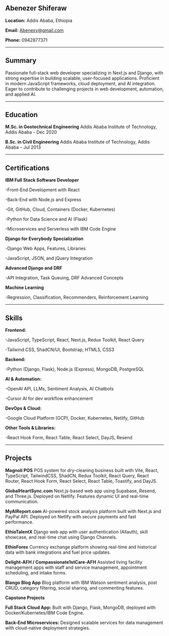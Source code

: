 ## Abenezer Shiferaw ##

**Location:** Addis Ababa, Ethiopia

**Email:** Abenexy@gmail.com

**Phone:** 0942877371


---

## Summary ##

Passionate full-stack web developer specializing in Next.js and Django, with strong expertise in building scalable, user-focused applications. Proficient in modern JavaScript frameworks, cloud deployment, and AI integration. Eager to contribute to challenging projects in web development, automation, and applied AI.


---

## Education ##

**M.Sc. in Geotechnical Engineering**
Addis Ababa Institute of Technology, Addis Ababa – Dec 2020

**B.Sc. in Civil Engineering**
Addis Ababa Institute of Technology, Addis Ababa – Jul 2013



---

## Certifications ##

**IBM Full Stack Software Developer**

-Front-End Development with React

-Back-End with Node.js and Express

-Git, GitHub, Cloud, Containers (Docker, Kubernetes)

-Python for Data Science and AI (Flask)

-Microservices and Serverless with IBM Code Engine


**Django for Everybody Specialization**

-Django Web Apps, Features, Libraries

-JavaScript, JSON, and jQuery Integration


**Advanced Django and DRF**

-API Integration, Task Queuing, DRF Advanced Concepts


**Machine Learning**

-Regression, Classification, Recommenders, Reinforcement Learning




---

## Skills ##

**Frontend:**

-JavaScript, TypeScript, React, Next.js, Redux Toolkit, React Query

-Tailwind CSS, ShadCN/UI, Bootstrap, HTML5, CSS3


**Backend:**

-Python (Django, Flask), Node.js (Express), MongoDB, PostgreSQL


**AI & Automation:**

-OpenAI API, LLMs, Sentiment Analysis, AI Chatbots

-Cursor AI for dev workflow enhancement


**DevOps & Cloud:**

-Google Cloud Platform (GCP), Docker, Kubernetes, Netlify, GitHub


**Other Tools & Libraries:**

-React Hook Form, React Table, React Select, DayJS, Resend




---

## Projects ##

**Magnoli POS**
POS system for dry-cleaning business built with Vite, React, TypeScript, TailwindCSS, ShadCN, Redux Toolkit, React Query, React Router, React Hook Form, React Select, React Table, Toastify, and DayJS.

**GlobalHeartSync.com**
Next.js-based web app using Supabase, Resend, and Three.js. Deployed on Netlify. Features dynamic UI and real-time communication.

**MyAIReport.com**
AI-powered stock analysis platform built with Next.js and PayPal API. Deployed on Netlify with secure payments and fast performance.

**EthioTalentX**
Django web app with user authentication (Allauth), skill showcase, and real-time chat using Django Channels.

**EthioForex**
Currency exchange platform showing real-time and historical data with bank integrations and fuel price updates.

**Delight-AFH / Compassionate1stCare-AFH**
Assisted living facility management apps with staff and service management, appointment scheduling, and intake forms.

**Blango Blog App**
Blog platform with IBM Watson sentiment analysis, post CRUD, category filtering, social sharing, and commenting features.

**Capstone Projects**

**Full Stack Cloud App:** Built with Django, Flask, MongoDB, deployed with Docker/Kubernetes/IBM Code Engine.

**Back-End Microservices:** Designed scalable services for data management with cloud-native deployment strategies.
